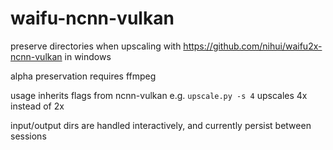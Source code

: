 # waifu-ncnn-vulkan
preserve directories when upscaling with https://github.com/nihui/waifu2x-ncnn-vulkan in windows

alpha preservation requires ffmpeg

usage inherits flags from ncnn-vulkan e.g. ```upscale.py -s 4``` upscales 4x instead of 2x

input/output dirs are handled interactively, and currently persist between sessions
